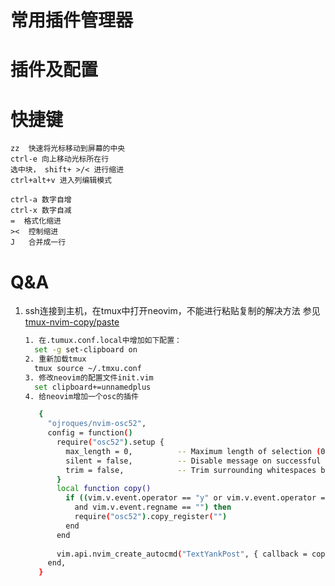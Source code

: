 # 常用插件管理器

# 插件及配置

# 快捷键
```code
zz  快速将光标移动到屏幕的中央
ctrl-e 向上移动光标所在行
选中块， shift+ >/< 进行缩进
ctrl+alt+v 进入列编辑模式

ctrl-a 数字自增
ctrl-x 数字自减
=  格式化缩进
><  控制缩进
J   合并成一行

```

# Q&A
1. ssh连接到主机，在tmux中打开neovim，不能进行粘贴复制的解决方法
   参见[tmux-nvim-copy/paste](https://gronskiy.com/posts/2023-03-26-copy-via-vim-tmux-ssh/)
   ```bash
   1. 在.tumux.conf.local中增加如下配置：
     set -g set-clipboard on
   2. 重新加载tmux
     tmux source ~/.tmxu.conf
   3. 修改neovim的配置文件init.vim
     set clipboard+=unnamedplus
   4. 给neovim增加一个osc的插件
   ```
   ```bash
      {
        "ojroques/nvim-osc52",
        config = function()
          require("osc52").setup {
            max_length = 0,          -- Maximum length of selection (0 for no limit)
            silent = false,          -- Disable message on successful copy
            trim = false,            -- Trim surrounding whitespaces before copy
          }
          local function copy()
            if ((vim.v.event.operator == "y" or vim.v.event.operator == "d")
              and vim.v.event.regname == "") then
              require("osc52").copy_register("")
            end
          end
      
          vim.api.nvim_create_autocmd("TextYankPost", { callback = copy })
        end,
      }
   ```
